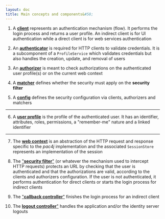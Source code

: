 ```yaml
---
layout: doc
title: Main concepts and components&#58;
---
```


1) A [**client**](clients.html) represents an authentication mechanism (flow). It performs the login process and returns a user profile. An indirect client is for UI authentication while a direct client is for web services authentication

2) An [**authenticator**](authenticators.html) is required for HTTP clients to validate credentials. It is a subcomponent of a `ProfileService` which validates credentials but also handles the creation, update, and removal of users 

3) An [**authorizer**](authorizers.html) is meant to check authorizations on the authenticated user profile(s) or on the current web context

4) A [**matcher**](matchers.html) defines whether the security must apply on the **security filter**

5) A [**config**](config.html) defines the security configuration via clients, authorizers and matchers

---

6) A [**user profile**](user-profile.html) is the profile of the authenticated user. It has an identifier, attributes, roles, permissions, a "remember-me" nature and a linked identifier

---

7) The [**web context**](session-store.html) is an abstraction of the HTTP request and response specific to the *pac4j* implementation and the associated `SessionStore` represents an implementation of the session


8) The ["**security filter**"](how-to-implement-pac4j-for-a-new-framework.html#a-secure-an-url) (or whatever the mechanism used to intercept HTTP requests) protects an URL by checking that the user is authenticated and that the authorizations are valid, according to the clients and authorizers configuration. If the user is not authenticated, it performs authentication for direct clients or starts the login process for indirect clients

9) The ["**callback controller**"](how-to-implement-pac4j-for-a-new-framework.html#b-handle-callback-for-indirect-client) finishes the login process for an indirect client

10) The [**logout controller**"](how-to-implement-pac4j-for-a-new-framework.html#c-logout) handles the application and/or the identity server logouts
